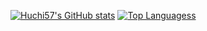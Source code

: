 <!--### Hi there 👋-->

[![Huchi57's GitHub stats](https://github-readme-stats.vercel.app/api?username=huchi57&theme=react)](https://github.com/anuraghazra/github-readme-stats)
[![Top Languagess](https://github-readme-stats.vercel.app/api/top-langs/?username=huchi57&theme=react)](https://github.com/anuraghazra/github-readme-stats)



<!--
**huchi57/huchi57** is a ✨ _special_ ✨ repository because its `README.md` (this file) appears on your GitHub profile.

Here are some ideas to get you started:

- 🔭 I’m currently working on ...
- 🌱 I’m currently learning ...
- 👯 I’m looking to collaborate on ...
- 🤔 I’m looking for help with ...
- 💬 Ask me about ...
- 📫 How to reach me: ...
- 😄 Pronouns: ...
- ⚡ Fun fact: ...
-->

